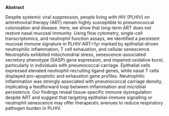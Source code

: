 **Abstract**

Despite systemic viral suppression, people living with HIV (PLHIV) on antiretroviral therapy (ART) remain highly susceptible to pneumococcal colonisation and disease. Here, we show that long-term ART does not restore nasal mucosal immunity. Using flow cytometry, single-cell transcriptomics, and neutrophil function assays, we identified a persistent mucosal immune signature in PLHIV-ART>1yr marked by epithelial-driven neutrophilic inflammation, T cell exhaustion, and cellular senescence. Neutrophils exhibited mitochondrial stress, senescence-associated secretory phenotype (SASP) gene expression, and impaired oxidative burst, particularly in individuals with pneumococcal carriage. Epithelial cells expressed elevated neutrophil-recruiting ligand genes, while nasal T cells displayed pro-apoptotic and exhaustion gene profiles. Neutrophilic inflammation was strongly associated with pneumococcal carriage density, implicating a feedforward loop between inflammation and microbial persistence. Our findings reveal tissue-specific immune dysregulation despite ART and suggest that targeting epithelial-immune signalling or neutrophil senescence may offer therapeutic avenues to reduce respiratory pathogen burden in PLHIV.
